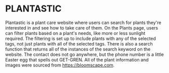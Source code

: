 # PLANTASTIC

Plantastic is a plant care website where users can search for plants they're interested in and see how to take care of them. On the Plants page, users can filter plants based on a plant's needs, like more or less sunlight required. The filtering is set up to include plants with any of the selected tags, not just plants with all of the selected tags. There is also a search function that returns all of the instances of the search keyword on the website. The contact does not go anywhere, but the phone number is a little Easter egg that spells out GET-GREN. All of the plant information and images were sourced from https://bloomscape.com.
